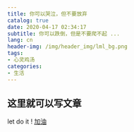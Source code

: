 ```yaml
---
title: 你可以哭泣，但不要放弃
catalog: true
date: 2020-04-17 02:34:17
subtitle: 你可以跌倒，但是不要爬不起 ...
lang: cn
header-img: /img/header_img/lml_bg.png
tags:
- 心灵鸡汤
categories:
- 生活
---
```


## 这里就可以写文章 

let do it ! [加油]()
